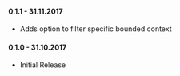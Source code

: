 #### 0.1.1 - 31.11.2017
* Adds option to filter specific bounded context

#### 0.1.0 - 31.10.2017
* Initial Release
